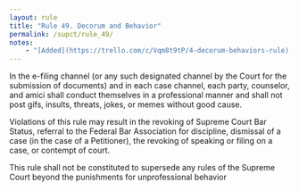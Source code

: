 ```yaml
---
layout: rule
title: "Rule 49. Decorum and Behavior"
permalink: /supct/rule_49/
notes:
    - "[Added](https://trello.com/c/Vqm8t9tP/4-decorum-behaviors-rule) prior to June 1st, 2025"
---
```


In the e-filing channel (or any such designated channel by the Court for the submission of documents) and in each case channel, each party, counselor, and amici shall conduct themselves in a professional manner and shall not post gifs, insults, threats, jokes, or memes without good cause.


Violations of this rule may result in the revoking of Supreme Court Bar Status, referral to the Federal Bar Association for discipline, dismissal of a case (in the case of a Petitioner), the revoking of speaking or filing on a case, or contempt of court.


This rule shall not be constituted to supersede any rules of the Supreme Court beyond the punishments for unprofessional behavior
